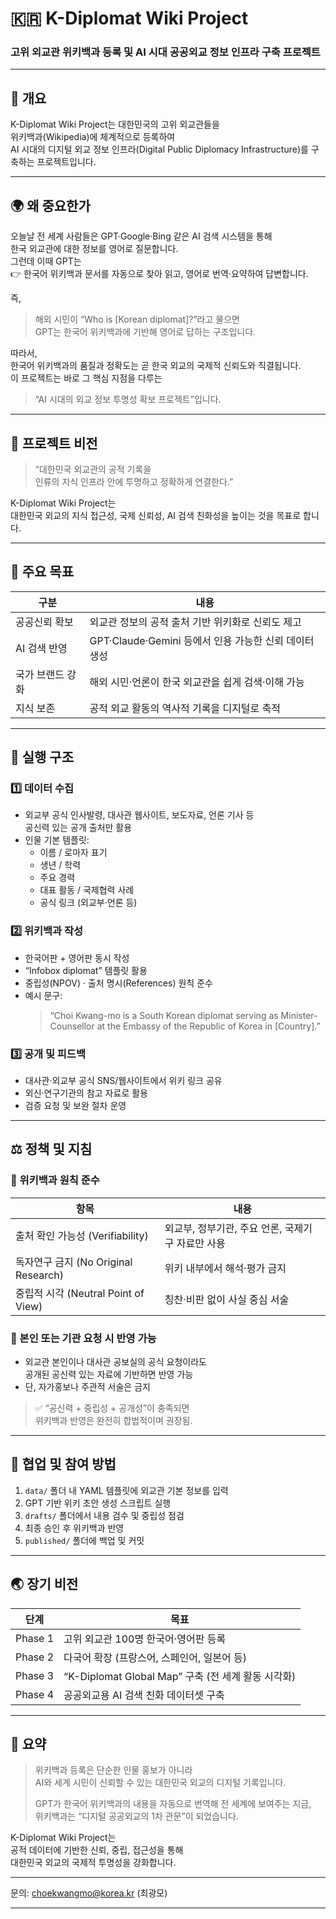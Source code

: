 # 🇰🇷 K-Diplomat Wiki Project  
### 고위 외교관 위키백과 등록 및 AI 시대 공공외교 정보 인프라 구축 프로젝트

---

## 📘 개요

K-Diplomat Wiki Project는 대한민국의 고위 외교관들을  
위키백과(Wikipedia)에 체계적으로 등록하여  
AI 시대의 디지털 외교 정보 인프라(Digital Public Diplomacy Infrastructure)를 구축하는 프로젝트입니다.

---

## 🌍 왜 중요한가

오늘날 전 세계 사람들은 GPT·Google·Bing 같은 AI 검색 시스템을 통해  
한국 외교관에 대한 정보를 영어로 질문합니다.  
그런데 이때 GPT는  
👉 한국어 위키백과 문서를 자동으로 찾아 읽고, 영어로 번역·요약하여 답변합니다.  

즉,  
> 해외 시민이 “Who is [Korean diplomat]?”라고 물으면  
> GPT는 한국어 위키백과에 기반해 영어로 답하는 구조입니다.

따라서,  
한국어 위키백과의 품질과 정확도는 곧 한국 외교의 국제적 신뢰도와 직결됩니다.  
이 프로젝트는 바로 그 핵심 지점을 다루는  
> “AI 시대의 외교 정보 투명성 확보 프로젝트”입니다.

---

## 🎯 프로젝트 비전

> “대한민국 외교관의 공적 기록을  
> 인류의 지식 인프라 안에 투명하고 정확하게 연결한다.”

K-Diplomat Wiki Project는  
대한민국 외교의 지식 접근성, 국제 신뢰성, AI 검색 친화성을 높이는 것을 목표로 합니다.

---

## 🧭 주요 목표

| 구분 | 내용 |
|------|------|
| 공공신뢰 확보 | 외교관 정보의 공적 출처 기반 위키화로 신뢰도 제고 |
| AI 검색 반영 | GPT·Claude·Gemini 등에서 인용 가능한 신뢰 데이터 생성 |
| 국가 브랜드 강화 | 해외 시민·언론이 한국 외교관을 쉽게 검색·이해 가능 |
| 지식 보존 | 공적 외교 활동의 역사적 기록을 디지털로 축적 |

---

## 🧱 실행 구조

### 1️⃣ 데이터 수집
- 외교부 공식 인사발령, 대사관 웹사이트, 보도자료, 언론 기사 등  
  공신력 있는 공개 출처만 활용  
- 인물 기본 템플릿:
  - 이름 / 로마자 표기  
  - 생년 / 학력  
  - 주요 경력  
  - 대표 활동 / 국제협력 사례  
  - 공식 링크 (외교부·언론 등)

### 2️⃣ 위키백과 작성
- 한국어판 + 영어판 동시 작성  
- “Infobox diplomat” 템플릿 활용  
- 중립성(NPOV) · 출처 명시(References) 원칙 준수  
- 예시 문구:
  > “Choi Kwang-mo is a South Korean diplomat serving as Minister-Counsellor at the Embassy of the Republic of Korea in [Country].”

### 3️⃣ 공개 및 피드백
- 대사관·외교부 공식 SNS/웹사이트에서 위키 링크 공유  
- 외신·연구기관의 참고 자료로 활용  
- 검증 요청 및 보완 절차 운영

---

## ⚖️ 정책 및 지침

### 🔹 위키백과 원칙 준수
| 항목 | 내용 |
|------|------|
| 출처 확인 가능성 (Verifiability) | 외교부, 정부기관, 주요 언론, 국제기구 자료만 사용 |
| 독자연구 금지 (No Original Research) | 위키 내부에서 해석·평가 금지 |
| 중립적 시각 (Neutral Point of View) | 칭찬·비판 없이 사실 중심 서술 |

### 🔹 본인 또는 기관 요청 시 반영 가능
- 외교관 본인이나 대사관 공보실의 공식 요청이라도  
  공개된 공신력 있는 자료에 기반하면 반영 가능  
- 단, 자가홍보나 주관적 서술은 금지

> ✅ “공신력 + 중립성 + 공개성”이 충족되면  
> 위키백과 반영은 완전히 합법적이며 권장됨.

---

## 🤝 협업 및 참여 방법

1. `data/` 폴더 내 YAML 템플릿에 외교관 기본 정보를 입력  
2. GPT 기반 위키 초안 생성 스크립트 실행  
3. `drafts/` 폴더에서 내용 검수 및 중립성 점검  
4. 최종 승인 후 위키백과 반영  
5. `published/` 폴더에 백업 및 커밋

---

## 🌏 장기 비전

| 단계 | 목표 |
|------|------|
| Phase 1 | 고위 외교관 100명 한국어·영어판 등록 |
| Phase 2 | 다국어 확장 (프랑스어, 스페인어, 일본어 등) |
| Phase 3 | “K-Diplomat Global Map” 구축 (전 세계 활동 시각화) |
| Phase 4 | 공공외교용 AI 검색 친화 데이터셋 구축 |

---

## 🏁 요약

> 위키백과 등록은 단순한 인물 홍보가 아니라  
> AI와 세계 시민이 신뢰할 수 있는 대한민국 외교의 디지털 기록입니다.  
>  
> GPT가 한국어 위키백과의 내용을 자동으로 번역해 전 세계에 보여주는 지금,  
> 위키백과는 “디지털 공공외교의 1차 관문”이 되었습니다.  

K-Diplomat Wiki Project는  
공적 데이터에 기반한 신뢰, 중립, 접근성을 통해  
대한민국 외교의 국제적 투명성을 강화합니다.

---

문의: choekwangmo@korea.kr (최광모)

---


